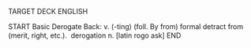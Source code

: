 TARGET DECK
ENGLISH

START
Basic
Derogate
Back: v. (-ting) (foll. By from) formal detract from (merit, right, etc.).  derogation n. [latin rogo ask]
END
